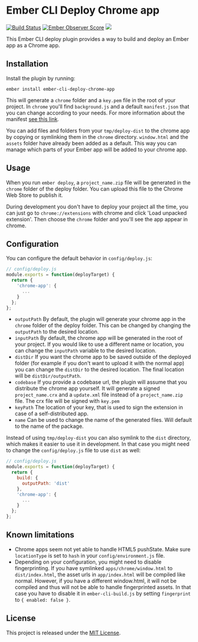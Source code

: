# Ember CLI Deploy Chrome app
[![Build Status](https://travis-ci.org/rmachielse/ember-cli-deploy-chrome-app.svg?branch=master)](https://travis-ci.org/rmachielse/ember-cli-deploy-chrome-app)
[![Ember Observer Score](http://emberobserver.com/badges/ember-cli-deploy-chrome-app.svg)](http://emberobserver.com/addons/ember-cli-deploy-chrome-app)
[![](https://ember-cli-deploy.github.io/ember-cli-deploy-version-badges/plugins/ember-cli-deploy-chrome-app.svg)](http://ember-cli-deploy.github.io/ember-cli-deploy-version-badges/)

This Ember CLI deploy plugin provides a way to build and deploy an Ember app as a Chrome app.

## Installation

Install the plugin by running:

```
ember install ember-cli-deploy-chrome-app
```

This will generate a `chrome` folder and a `key.pem` file in the root of your project.
In `chrome` you'll find `background.js` and a default `manifest.json` that you can change according to your needs. For more information about the manifest [see this link](https://developer.chrome.com/apps/first_app).

You can add files and folders from your `tmp/deploy-dist` to the chrome app by copying or symlinking them in the `chrome` directory.
`window.html` and the `assets` folder have already been added as a default.
This way you can manage which parts of your Ember app will be added to your chrome app.

## Usage

When you run `ember deploy`, a `project_name.zip` file will be generated in the `chrome` folder of the deploy folder. You can upload this file to the Chrome Web Store to publish it.

During development you don't have to deploy your project all the time, you can just go to `chrome://extensions` with chrome and click 'Load unpacked extension'. Then choose the `chrome` folder and you'll see the app appear in chrome.

## Configuration

You can configure the default behavior in `config/deploy.js`:

```javascript
// config/deploy.js
module.exports = function(deployTarget) {
  return {
    'chrome-app': {
      ...
    }
  };
};
```

- `outputPath`
  By default, the plugin will generate your chrome app in the `chrome` folder of the deploy folder. This can be changed by changing the `outputPath` to the desired location.
- `inputPath`
  By default, the chrome app will be generated in the root of your project. If you would like to use a different name or location, you can change the `inputPath` variable to the desired location.
- `distDir`
  If you want the chrome app to be saved outside of the deployed folder (for example if you don't want to upload it with the normal app) you can change the `distDir` to the desired location. The final location will be `distDir/outputPath`.
- `codebase`
  If you provide a codebase url, the plugin will assume that you distribute the chrome app yourself. It will generate a signed `project_name.crx` and a `update.xml` file instead of a `project_name.zip` file. The crx file will be signed with `key.pem`
- `keyPath`
  The location of your key, that is used to sign the extension in case of a self-distributed app.
- `name`
  Can be used to change the name of the generated files. Will default to the name of the package.

Instead of using `tmp/deploy-dist` you can also symlink to the `dist` directory, which makes it easier to use it in development. In that case you might need to change the `config/deploy.js` file to use `dist` as well:

```javascript
// config/deploy.js
module.exports = function(deployTarget) {
  return {
    build: {
      outputPath: 'dist'
    },
    'chrome-app': {
      ...
    }
  };
};
```

## Known limitations

- Chrome apps seem not yet able to handle HTML5 pushState. Make sure `locationType` is set to `hash` in your `config/environment.js` file.
- Depending on your configuration, you might need to disable fingerprinting. If you have symlinked `apps/chrome/window.html` to `dist/index.html`, the asset urls in `app/index.html` will be compiled like normal. However, if you have a different window.html, it will not be compiled and thus will not be able to handle fingerprinted assets. In that case you have to disable it in `ember-cli-build.js` by setting `fingerprint` to `{ enabled: false }`.

## License

This project is released under the [MIT License](LICENSE.md).
